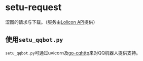 # setu-request
涩图的请求与下载。（服务由[Lolicon API](http://api.lolicon.app)提供）
## 使用`setu_qqbot.py`
`setu_qqbot.py`可通过uvicorn及[go-cqhttp](http://github.com/Mrs4s/go-cqhttp)来对QQ机器人提供支持。

